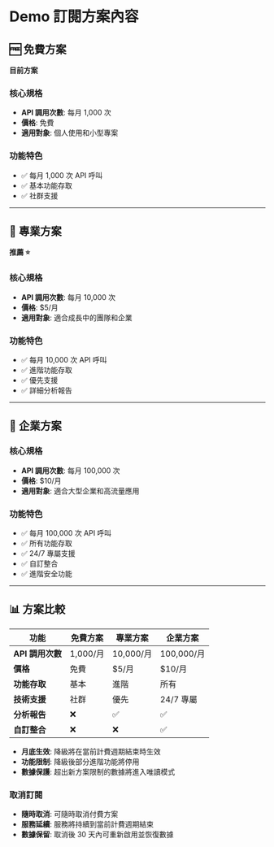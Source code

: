 # Demo 訂閱方案內容

## 🆓 免費方案
**目前方案**

### 核心規格
- **API 調用次數**: 每月 1,000 次
- **價格**: 免費
- **適用對象**: 個人使用和小型專案

### 功能特色
- ✅ 每月 1,000 次 API 呼叫
- ✅ 基本功能存取
- ✅ 社群支援

---

## 🚀 專業方案
**推薦 ⭐**

### 核心規格
- **API 調用次數**: 每月 10,000 次
- **價格**: $5/月
- **適用對象**: 適合成長中的團隊和企業

### 功能特色
- ✅ 每月 10,000 次 API 呼叫
- ✅ 進階功能存取
- ✅ 優先支援
- ✅ 詳細分析報告

---

## 🏢 企業方案

### 核心規格
- **API 調用次數**: 每月 100,000 次
- **價格**: $10/月
- **適用對象**: 適合大型企業和高流量應用

### 功能特色
- ✅ 每月 100,000 次 API 呼叫
- ✅ 所有功能存取
- ✅ 24/7 專屬支援
- ✅ 自訂整合
- ✅ 進階安全功能

---

## 📊 方案比較

| 功能 | 免費方案 | 專業方案 | 企業方案 |
|------|----------|----------|----------|
| **API 調用次數** | 1,000/月 | 10,000/月 | 100,000/月 |
| **價格** | 免費 | $5/月 | $10/月 |
| **功能存取** | 基本 | 進階 | 所有 |
| **技術支援** | 社群 | 優先 | 24/7 專屬 |
| **分析報告** | ❌ | ✅ | ✅ |
| **自訂整合** | ❌ | ❌ | ✅ |級方案
- **月底生效**: 降級將在當前計費週期結束時生效
- **功能限制**: 降級後部分進階功能將停用
- **數據保護**: 超出新方案限制的數據將進入唯讀模式

### 取消訂閱
- **隨時取消**: 可隨時取消付費方案
- **服務延續**: 服務將持續到當前計費週期結束
- **數據保留**: 取消後 30 天內可重新啟用並恢復數據
